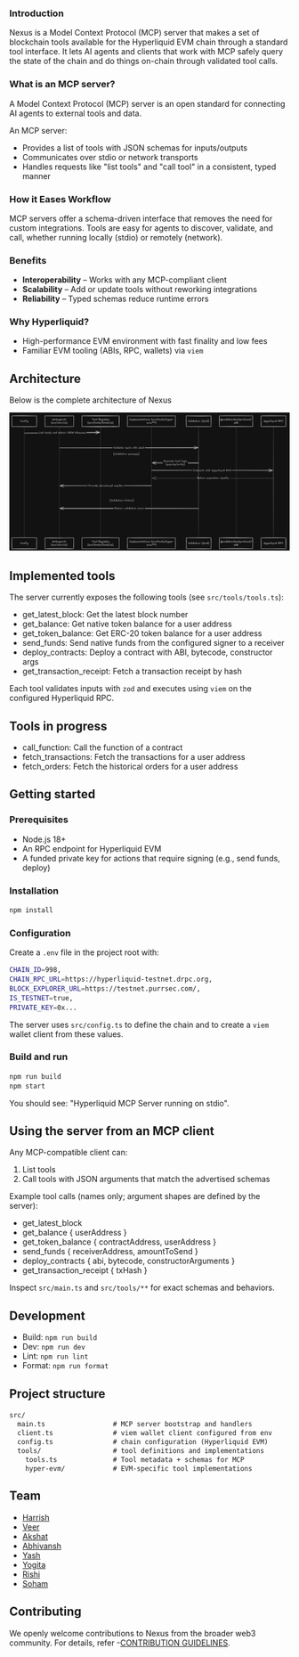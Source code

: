 ### Introduction

Nexus is a Model Context Protocol (MCP) server that makes a set of blockchain tools available for the Hyperliquid EVM chain through a standard tool interface. It lets AI agents and clients that work with MCP safely query the state of the chain and do things on-chain through validated tool calls.

### What is an MCP server?

A Model Context Protocol (MCP) server is an open standard for connecting AI agents to external tools and data.

An MCP server:

- Provides a list of tools with JSON schemas for inputs/outputs
- Communicates over stdio or network transports
- Handles requests like "list tools" and "call tool" in a consistent, typed manner

### How it Eases Workflow

MCP servers offer a schema-driven interface that removes the need for custom integrations. Tools are easy for agents to discover, validate, and call, whether running locally (stdio) or remotely (network).

### Benefits

- **Interoperability** – Works with any MCP-compliant client
- **Scalability** – Add or update tools without reworking integrations
- **Reliability** – Typed schemas reduce runtime errors

### Why Hyperliquid?

- High-performance EVM environment with fast finality and low fees
- Familiar EVM tooling (ABIs, RPC, wallets) via `viem`

## Architecture

Below is the complete architecture of Nexus

![Architecture](images/architecture.png)

## Implemented tools

The server currently exposes the following tools (see `src/tools/tools.ts`):

- get_latest_block: Get the latest block number
- get_balance: Get native token balance for a user address
- get_token_balance: Get ERC-20 token balance for a user address
- send_funds: Send native funds from the configured signer to a receiver
- deploy_contracts: Deploy a contract with ABI, bytecode, constructor args
- get_transaction_receipt: Fetch a transaction receipt by hash

Each tool validates inputs with `zod` and executes using `viem` on the configured Hyperliquid RPC.

## Tools in progress

- call_function: Call the function of a contract
- fetch_transactions: Fetch the transactions for a user address
- fetch_orders: Fetch the historical orders for a user address

## Getting started

### Prerequisites

- Node.js 18+
- An RPC endpoint for Hyperliquid EVM
- A funded private key for actions that require signing (e.g., send funds, deploy)

### Installation

```bash
npm install
```

### Configuration

Create a `.env` file in the project root with:

```bash
CHAIN_ID=998,
CHAIN_RPC_URL=https://hyperliquid-testnet.drpc.org,
BLOCK_EXPLORER_URL=https://testnet.purrsec.com/,
IS_TESTNET=true,
PRIVATE_KEY=0x...
```

The server uses `src/config.ts` to define the chain and to create a `viem` wallet client from these values.

### Build and run

```bash
npm run build
npm start
```

You should see: "Hyperliquid MCP Server running on stdio".

## Using the server from an MCP client

Any MCP-compatible client can:

1. List tools
2. Call tools with JSON arguments that match the advertised schemas

Example tool calls (names only; argument shapes are defined by the server):

- get_latest_block
- get_balance { userAddress }
- get_token_balance { contractAddress, userAddress }
- send_funds { receiverAddress, amountToSend }
- deploy_contracts { abi, bytecode, constructorArguments }
- get_transaction_receipt { txHash }

Inspect `src/main.ts` and `src/tools/**` for exact schemas and behaviors.

## Development

- Build: `npm run build`
- Dev: `npm run dev`
- Lint: `npm run lint`
- Format: `npm run format`

## Project structure

```
src/
  main.ts                 # MCP server bootstrap and handlers
  client.ts               # viem wallet client configured from env
  config.ts               # chain configuration (Hyperliquid EVM)
  tools/                  # tool definitions and implementations
    tools.ts              # Tool metadata + schemas for MCP
    hyper-evm/            # EVM-specific tool implementations
```

## Team

- [Harrish](https://github.com/Haxry)
- [Veer](https://github.com/VeerChaurasia)
- [Akshat](https://github.com/dev-n-dough)
- [Abhivansh](https://github.com/akronim26)
- [Yash](https://github.com/YASH-ai-bit)
- [Yogita](https://github.com/yogitagoel)
- [Rishi](https://github.com/rishi-tal-12)
- [Soham](https://github.com/0xr10t)

## Contributing

We openly welcome contributions to Nexus from the broader web3 community. For details, refer -[CONTRIBUTION GUIDELINES](CONTRIBUTING.md).
